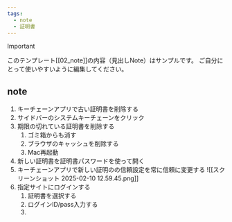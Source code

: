 ```yaml
---
tags:
  - note
  - 証明書
---
```

> [!IMPORTANT]
> このテンプレート[[02_note]]の内容（見出しNote）はサンプルです。
> ご自分にとって使いやすいように編集してください。

## note

1. キーチェーンアプリで古い証明書を削除する
2. サイドバーのシステムキーチェーンをクリック
3. 期限の切れている証明書を削除する
	1. ゴミ箱からも消す
	2. ブラウザのキャッシュを削除する
	3. Mac再起動
4. 新しい証明書を証明書パスワードを使って開く
5. キーチェーンアプリで新しい証明のの信頼設定を常に信頼に変更する
![[スクリーンショット 2025-02-10 12.59.45.png]]
1. 指定サイトにログインする
	1. 証明書を選択する
	2. ログインID/pass入力する
	3. 